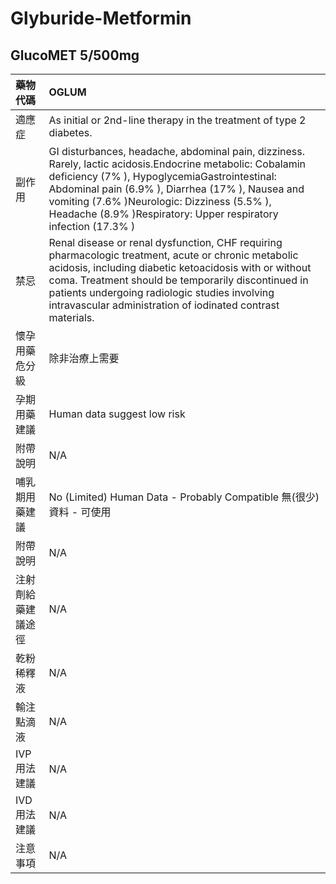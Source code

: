 # Glyburide-Metformin

## GlucoMET 5/500mg

| 藥物代碼 | OGLUM |
| :--- | :--- |
| 適應症 | As initial or 2nd-line therapy in the treatment of type 2 diabetes. |
| 副作用 | GI disturbances, headache, abdominal pain, dizziness. Rarely, lactic acidosis.Endocrine metabolic: Cobalamin deficiency \(7% \), HypoglycemiaGastrointestinal: Abdominal pain \(6.9% \), Diarrhea \(17% \), Nausea and vomiting \(7.6% \)Neurologic: Dizziness \(5.5% \), Headache \(8.9% \)Respiratory: Upper respiratory infection \(17.3% \) |
| 禁忌 | Renal disease or renal dysfunction, CHF requiring pharmacologic treatment, acute or chronic metabolic acidosis, including diabetic ketoacidosis with or without coma. Treatment should be temporarily discontinued in patients undergoing radiologic studies involving intravascular administration of iodinated contrast materials. |
| 懷孕用藥危分級 | 除非治療上需要 |
| 孕期用藥建議 | Human data suggest low risk |
| 附帶說明 | N/A |
| 哺乳期用藥建議 | No \(Limited\) Human Data - Probably Compatible 無\(很少\)資料 - 可使用 |
| 附帶說明 | N/A |
| 注射劑給藥建議途徑 | N/A |
| 乾粉稀釋液 | N/A |
| 輸注點滴液 | N/A |
| IVP 用法建議 | N/A |
| IVD 用法建議 | N/A |
| 注意事項 | N/A |

